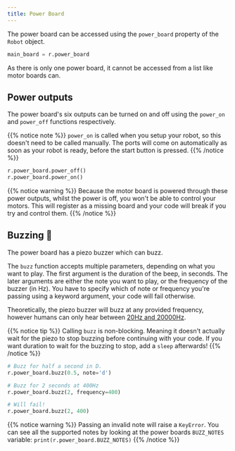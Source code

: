 ```yaml
---
title: Power Board
---
```


The power board can be accessed using the `power_board` property of the `Robot` object.

```python
main_board = r.power_board
```

As there is only one power board, it cannot be accessed from a list like motor boards can.

## Power outputs
The power board's six outputs can be turned on and off using the `power_on` and `power_off` functions respectively.

{{% notice note %}}
`power_on` is called when you setup your robot, so this doesn't need to be called manually. The ports will come on automatically as soon as your robot is ready, before the start button is pressed.
{{% /notice %}}

```python
r.power_board.power_off()
r.power_board.power_on()
```

{{% notice warning %}}
Because the motor board is powered through these power outputs, whilst the power is off, you won't be able to control your motors. This will register as a missing board and your code will break if you try and control them.
{{% /notice %}}

## Buzzing :bee:
The power board has a piezo buzzer which can buzz.

The `buzz` function accepts multiple parameters, depending on what you want to play. The first argument is the duration of the beep, in seconds. The later arguments are either the note you want to play, or the frequency of the buzzer (in Hz). You have to specify which of note or frequency you're passing using a keyword argument, your code will fail otherwise.

Theoretically, the piezo buzzer will buzz at any provided frequency, however humans can only hear between [20Hz and 20000Hz](https://en.wikipedia.org/wiki/Hearing_range#Humans).

{{% notice tip %}}
Calling `buzz` is non-blocking. Meaning it doesn't actually wait for the piezo to stop buzzing before continuing with your code. If you want duration to wait for the buzzing to stop, add a `sleep` afterwards!
{{% /notice %}}


```python
# Buzz for half a second in D.
r.power_board.buzz(0.5, note='d')

# Buzz for 2 seconds at 400Hz
r.power_board.buzz(2, frequency=400)

# Will fail!
r.power_board.buzz(2, 400)
```

{{% notice warning %}}
Passing an invalid note will raise a `KeyError`. You can see all the supported notes by looking at the power boards `BUZZ_NOTES` variable: `print(r.power_board.BUZZ_NOTES)`
{{% /notice %}}

